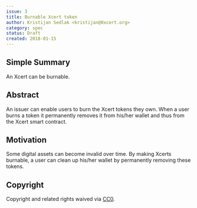 ```yaml
---
issue: 3
title: Burnable Xcert token
author: Kristijan Sedlak <kristijan@0xcert.org>
category: spec
status: Draft
created: 2018-01-15
---
```


## Simple Summary

An Xcert can be burnable.

## Abstract

An issuer can enable users to burn the Xcert tokens they own. When a user burns a token it permanently removes it from his/her wallet and thus from the Xcert smart contract.

## Motivation

Some digital assets can become invalid over time. By making Xcerts burnable, a user can clean up his/her wallet by permanently removing these tokens.

## Copyright

Copyright and related rights waived via [CC0](https://creativecommons.org/publicdomain/zero/1.0/).
